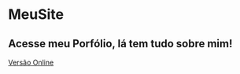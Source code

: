 # MeuSite

## Acesse meu Porfólio, lá tem tudo sobre mim!


[Versão Online](https://mos2077.github.io/MeuSite/#about)
